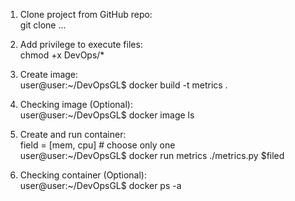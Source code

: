 1. Clone project from GitHub repo:  
git clone ...

2. Add privilege to execute files:  
chmod +x DevOps/*

3. Create image:  
user@user:~/DevOpsGL$ docker build -t metrics .

4. Checking image (Optional):  
user@user:~/DevOpsGL$ docker image ls

5. Create and run container:  
field = [mem, cpu] # choose only one  
user@user:~/DevOpsGL$ docker run metrics ./metrics.py $filed

6. Checking container (Optional):   
user@user:~/DevOpsGL$ docker ps -a
